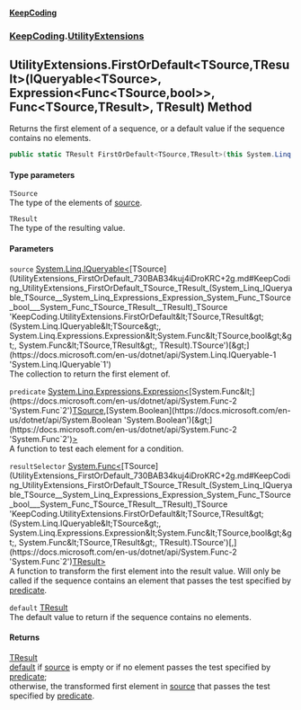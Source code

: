 #### [KeepCoding](index.md 'index')
### [KeepCoding](KeepCoding.md 'KeepCoding').[UtilityExtensions](UtilityExtensions.md 'KeepCoding.UtilityExtensions')
## UtilityExtensions.FirstOrDefault&lt;TSource,TResult&gt;(IQueryable&lt;TSource&gt;, Expression&lt;Func&lt;TSource,bool&gt;&gt;, Func&lt;TSource,TResult&gt;, TResult) Method
Returns the first element of a sequence, or a default value if the sequence contains no elements.  
```csharp
public static TResult FirstOrDefault<TSource,TResult>(this System.Linq.IQueryable<TSource> source, System.Linq.Expressions.Expression<System.Func<TSource,bool>> predicate, System.Func<TSource,TResult> resultSelector, TResult @default);
```
#### Type parameters
<a name='KeepCoding_UtilityExtensions_FirstOrDefault_TSource_TResult_(System_Linq_IQueryable_TSource__System_Linq_Expressions_Expression_System_Func_TSource_bool___System_Func_TSource_TResult__TResult)_TSource'></a>
`TSource`  
The type of the elements of [source](UtilityExtensions_FirstOrDefault_730BAB34kuj4iDroKRC+2g.md#KeepCoding_UtilityExtensions_FirstOrDefault_TSource_TResult_(System_Linq_IQueryable_TSource__System_Linq_Expressions_Expression_System_Func_TSource_bool___System_Func_TSource_TResult__TResult)_source 'KeepCoding.UtilityExtensions.FirstOrDefault&lt;TSource,TResult&gt;(System.Linq.IQueryable&lt;TSource&gt;, System.Linq.Expressions.Expression&lt;System.Func&lt;TSource,bool&gt;&gt;, System.Func&lt;TSource,TResult&gt;, TResult).source').
  
<a name='KeepCoding_UtilityExtensions_FirstOrDefault_TSource_TResult_(System_Linq_IQueryable_TSource__System_Linq_Expressions_Expression_System_Func_TSource_bool___System_Func_TSource_TResult__TResult)_TResult'></a>
`TResult`  
The type of the resulting value.
  
#### Parameters
<a name='KeepCoding_UtilityExtensions_FirstOrDefault_TSource_TResult_(System_Linq_IQueryable_TSource__System_Linq_Expressions_Expression_System_Func_TSource_bool___System_Func_TSource_TResult__TResult)_source'></a>
`source` [System.Linq.IQueryable&lt;](https://docs.microsoft.com/en-us/dotnet/api/System.Linq.IQueryable-1 'System.Linq.IQueryable`1')[TSource](UtilityExtensions_FirstOrDefault_730BAB34kuj4iDroKRC+2g.md#KeepCoding_UtilityExtensions_FirstOrDefault_TSource_TResult_(System_Linq_IQueryable_TSource__System_Linq_Expressions_Expression_System_Func_TSource_bool___System_Func_TSource_TResult__TResult)_TSource 'KeepCoding.UtilityExtensions.FirstOrDefault&lt;TSource,TResult&gt;(System.Linq.IQueryable&lt;TSource&gt;, System.Linq.Expressions.Expression&lt;System.Func&lt;TSource,bool&gt;&gt;, System.Func&lt;TSource,TResult&gt;, TResult).TSource')[&gt;](https://docs.microsoft.com/en-us/dotnet/api/System.Linq.IQueryable-1 'System.Linq.IQueryable`1')  
The collection to return the first element of.
  
<a name='KeepCoding_UtilityExtensions_FirstOrDefault_TSource_TResult_(System_Linq_IQueryable_TSource__System_Linq_Expressions_Expression_System_Func_TSource_bool___System_Func_TSource_TResult__TResult)_predicate'></a>
`predicate` [System.Linq.Expressions.Expression&lt;](https://docs.microsoft.com/en-us/dotnet/api/System.Linq.Expressions.Expression-1 'System.Linq.Expressions.Expression`1')[System.Func&lt;](https://docs.microsoft.com/en-us/dotnet/api/System.Func-2 'System.Func`2')[TSource](UtilityExtensions_FirstOrDefault_730BAB34kuj4iDroKRC+2g.md#KeepCoding_UtilityExtensions_FirstOrDefault_TSource_TResult_(System_Linq_IQueryable_TSource__System_Linq_Expressions_Expression_System_Func_TSource_bool___System_Func_TSource_TResult__TResult)_TSource 'KeepCoding.UtilityExtensions.FirstOrDefault&lt;TSource,TResult&gt;(System.Linq.IQueryable&lt;TSource&gt;, System.Linq.Expressions.Expression&lt;System.Func&lt;TSource,bool&gt;&gt;, System.Func&lt;TSource,TResult&gt;, TResult).TSource')[,](https://docs.microsoft.com/en-us/dotnet/api/System.Func-2 'System.Func`2')[System.Boolean](https://docs.microsoft.com/en-us/dotnet/api/System.Boolean 'System.Boolean')[&gt;](https://docs.microsoft.com/en-us/dotnet/api/System.Func-2 'System.Func`2')[&gt;](https://docs.microsoft.com/en-us/dotnet/api/System.Linq.Expressions.Expression-1 'System.Linq.Expressions.Expression`1')  
A function to test each element for a condition.
  
<a name='KeepCoding_UtilityExtensions_FirstOrDefault_TSource_TResult_(System_Linq_IQueryable_TSource__System_Linq_Expressions_Expression_System_Func_TSource_bool___System_Func_TSource_TResult__TResult)_resultSelector'></a>
`resultSelector` [System.Func&lt;](https://docs.microsoft.com/en-us/dotnet/api/System.Func-2 'System.Func`2')[TSource](UtilityExtensions_FirstOrDefault_730BAB34kuj4iDroKRC+2g.md#KeepCoding_UtilityExtensions_FirstOrDefault_TSource_TResult_(System_Linq_IQueryable_TSource__System_Linq_Expressions_Expression_System_Func_TSource_bool___System_Func_TSource_TResult__TResult)_TSource 'KeepCoding.UtilityExtensions.FirstOrDefault&lt;TSource,TResult&gt;(System.Linq.IQueryable&lt;TSource&gt;, System.Linq.Expressions.Expression&lt;System.Func&lt;TSource,bool&gt;&gt;, System.Func&lt;TSource,TResult&gt;, TResult).TSource')[,](https://docs.microsoft.com/en-us/dotnet/api/System.Func-2 'System.Func`2')[TResult](UtilityExtensions_FirstOrDefault_730BAB34kuj4iDroKRC+2g.md#KeepCoding_UtilityExtensions_FirstOrDefault_TSource_TResult_(System_Linq_IQueryable_TSource__System_Linq_Expressions_Expression_System_Func_TSource_bool___System_Func_TSource_TResult__TResult)_TResult 'KeepCoding.UtilityExtensions.FirstOrDefault&lt;TSource,TResult&gt;(System.Linq.IQueryable&lt;TSource&gt;, System.Linq.Expressions.Expression&lt;System.Func&lt;TSource,bool&gt;&gt;, System.Func&lt;TSource,TResult&gt;, TResult).TResult')[&gt;](https://docs.microsoft.com/en-us/dotnet/api/System.Func-2 'System.Func`2')  
A function to transform the first element into the result value. Will only be called if the sequence contains an element that passes the test specified by [predicate](UtilityExtensions_FirstOrDefault_730BAB34kuj4iDroKRC+2g.md#KeepCoding_UtilityExtensions_FirstOrDefault_TSource_TResult_(System_Linq_IQueryable_TSource__System_Linq_Expressions_Expression_System_Func_TSource_bool___System_Func_TSource_TResult__TResult)_predicate 'KeepCoding.UtilityExtensions.FirstOrDefault&lt;TSource,TResult&gt;(System.Linq.IQueryable&lt;TSource&gt;, System.Linq.Expressions.Expression&lt;System.Func&lt;TSource,bool&gt;&gt;, System.Func&lt;TSource,TResult&gt;, TResult).predicate').
  
<a name='KeepCoding_UtilityExtensions_FirstOrDefault_TSource_TResult_(System_Linq_IQueryable_TSource__System_Linq_Expressions_Expression_System_Func_TSource_bool___System_Func_TSource_TResult__TResult)_default'></a>
`default` [TResult](UtilityExtensions_FirstOrDefault_730BAB34kuj4iDroKRC+2g.md#KeepCoding_UtilityExtensions_FirstOrDefault_TSource_TResult_(System_Linq_IQueryable_TSource__System_Linq_Expressions_Expression_System_Func_TSource_bool___System_Func_TSource_TResult__TResult)_TResult 'KeepCoding.UtilityExtensions.FirstOrDefault&lt;TSource,TResult&gt;(System.Linq.IQueryable&lt;TSource&gt;, System.Linq.Expressions.Expression&lt;System.Func&lt;TSource,bool&gt;&gt;, System.Func&lt;TSource,TResult&gt;, TResult).TResult')  
The default value to return if the sequence contains no elements.
  
#### Returns
[TResult](UtilityExtensions_FirstOrDefault_730BAB34kuj4iDroKRC+2g.md#KeepCoding_UtilityExtensions_FirstOrDefault_TSource_TResult_(System_Linq_IQueryable_TSource__System_Linq_Expressions_Expression_System_Func_TSource_bool___System_Func_TSource_TResult__TResult)_TResult 'KeepCoding.UtilityExtensions.FirstOrDefault&lt;TSource,TResult&gt;(System.Linq.IQueryable&lt;TSource&gt;, System.Linq.Expressions.Expression&lt;System.Func&lt;TSource,bool&gt;&gt;, System.Func&lt;TSource,TResult&gt;, TResult).TResult')  
[default](UtilityExtensions_FirstOrDefault_730BAB34kuj4iDroKRC+2g.md#KeepCoding_UtilityExtensions_FirstOrDefault_TSource_TResult_(System_Linq_IQueryable_TSource__System_Linq_Expressions_Expression_System_Func_TSource_bool___System_Func_TSource_TResult__TResult)_default 'KeepCoding.UtilityExtensions.FirstOrDefault&lt;TSource,TResult&gt;(System.Linq.IQueryable&lt;TSource&gt;, System.Linq.Expressions.Expression&lt;System.Func&lt;TSource,bool&gt;&gt;, System.Func&lt;TSource,TResult&gt;, TResult).default') if [source](UtilityExtensions_FirstOrDefault_730BAB34kuj4iDroKRC+2g.md#KeepCoding_UtilityExtensions_FirstOrDefault_TSource_TResult_(System_Linq_IQueryable_TSource__System_Linq_Expressions_Expression_System_Func_TSource_bool___System_Func_TSource_TResult__TResult)_source 'KeepCoding.UtilityExtensions.FirstOrDefault&lt;TSource,TResult&gt;(System.Linq.IQueryable&lt;TSource&gt;, System.Linq.Expressions.Expression&lt;System.Func&lt;TSource,bool&gt;&gt;, System.Func&lt;TSource,TResult&gt;, TResult).source') is empty or if no element passes the test specified by [predicate](UtilityExtensions_FirstOrDefault_730BAB34kuj4iDroKRC+2g.md#KeepCoding_UtilityExtensions_FirstOrDefault_TSource_TResult_(System_Linq_IQueryable_TSource__System_Linq_Expressions_Expression_System_Func_TSource_bool___System_Func_TSource_TResult__TResult)_predicate 'KeepCoding.UtilityExtensions.FirstOrDefault&lt;TSource,TResult&gt;(System.Linq.IQueryable&lt;TSource&gt;, System.Linq.Expressions.Expression&lt;System.Func&lt;TSource,bool&gt;&gt;, System.Func&lt;TSource,TResult&gt;, TResult).predicate');  
            otherwise, the transformed first element in [source](UtilityExtensions_FirstOrDefault_730BAB34kuj4iDroKRC+2g.md#KeepCoding_UtilityExtensions_FirstOrDefault_TSource_TResult_(System_Linq_IQueryable_TSource__System_Linq_Expressions_Expression_System_Func_TSource_bool___System_Func_TSource_TResult__TResult)_source 'KeepCoding.UtilityExtensions.FirstOrDefault&lt;TSource,TResult&gt;(System.Linq.IQueryable&lt;TSource&gt;, System.Linq.Expressions.Expression&lt;System.Func&lt;TSource,bool&gt;&gt;, System.Func&lt;TSource,TResult&gt;, TResult).source') that passes the test specified by [predicate](UtilityExtensions_FirstOrDefault_730BAB34kuj4iDroKRC+2g.md#KeepCoding_UtilityExtensions_FirstOrDefault_TSource_TResult_(System_Linq_IQueryable_TSource__System_Linq_Expressions_Expression_System_Func_TSource_bool___System_Func_TSource_TResult__TResult)_predicate 'KeepCoding.UtilityExtensions.FirstOrDefault&lt;TSource,TResult&gt;(System.Linq.IQueryable&lt;TSource&gt;, System.Linq.Expressions.Expression&lt;System.Func&lt;TSource,bool&gt;&gt;, System.Func&lt;TSource,TResult&gt;, TResult).predicate').
